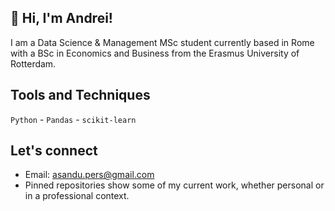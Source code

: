 ## 👋 Hi, I'm Andrei!

I am a Data Science & Management MSc student currently based in Rome with a BSc in Economics and Business from the Erasmus University of Rotterdam. 

## Tools and Techniques
`Python` - `Pandas` - `scikit-learn`

## Let's connect 
  - Email: asandu.pers@gmail.com
  - Pinned repositories show some of my current work, whether personal or in a professional context. 


<!--
**asandu-cloud/asandu-cloud** is a ✨ _special_ ✨ repository because its `README.md` (this file) appears on your GitHub profile.

Here are some ideas to get you started:

- 🔭 I’m currently working on ...
- 🌱 I’m currently learning ...
- 👯 I’m looking to collaborate on ...
- 🤔 I’m looking for help with ...
- 💬 Ask me about ...
- 📫 How to reach me: ...
- 😄 Pronouns: ...
- ⚡ Fun fact: ...
-->

